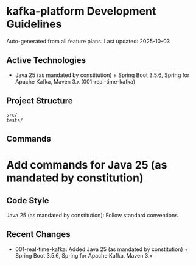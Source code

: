 ﻿# kafka-platform Development Guidelines

Auto-generated from all feature plans. Last updated: 2025-10-03

## Active Technologies
- Java 25 (as mandated by constitution) + Spring Boot 3.5.6, Spring for Apache Kafka, Maven 3.x (001-real-time-kafka)

## Project Structure
```
src/
tests/
```

## Commands
# Add commands for Java 25 (as mandated by constitution)

## Code Style
Java 25 (as mandated by constitution): Follow standard conventions

## Recent Changes
- 001-real-time-kafka: Added Java 25 (as mandated by constitution) + Spring Boot 3.5.6, Spring for Apache Kafka, Maven 3.x

<!-- MANUAL ADDITIONS START -->
<!-- MANUAL ADDITIONS END -->